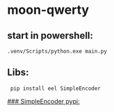 # moon-qwerty

## start in powershell:
` .venv/Scripts/python.exe main.py `

## Libs:
  ` pip install eel SimpleEncoder`

[### SimpleEncoder pypi:
](https://pypi.org/project/SimpleEncoder/)
